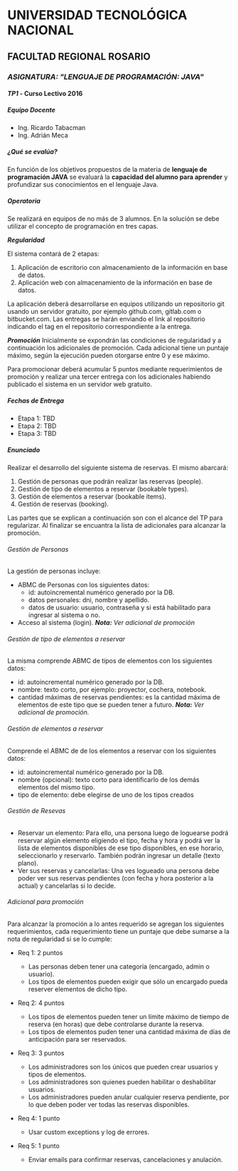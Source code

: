 # UNIVERSIDAD TECNOLÓGICA NACIONAL

## FACULTAD REGIONAL ROSARIO

### *ASIGNATURA: "LENGUAJE DE PROGRAMACIÓN: JAVA"*

#### *TP1* - Curso Lectivo 2016

##### Equipo Docente
- Ing. Ricardo Tabacman
- Ing. Adrián Meca

##### ¿Qué se evalúa?
En función de los objetivos propuestos de la materia de **lenguaje de programación JAVA** se evaluará la **capacidad del alumno para aprender** y profundizar sus conocimientos en el lenguaje Java.

##### Operatoria

Se realizará en equipos de no más de 3 alumnos. En la solución se debe utilizar el concepto de programación en tres capas.

***Regularidad***

El sistema contará de 2 etapas:

1. Aplicación de escritorio con almacenamiento de la información en base de datos.
2. Aplicación web con almacenamiento de la información en base de datos.

La aplicación deberá desarrollarse en equipos utilizando un repositorio git usando un servidor gratuito, por ejemplo github.com, gitlab.com o bitbucket.com. Las entregas se harán enviando el link al repositorio indicando el tag en el repositorio correspondiente a la entrega.


***Promoción***
Inicialmente se expondrán las condiciones de regularidad y a continuación los adicionales de promoción. Cada adicional tiene un puntaje máximo, según la ejecución pueden otorgarse entre 0 y ese máximo.

Para promocionar deberá acumular 5 puntos mediante requerimientos de promoción y realizar una tercer entrega con los adicionales habiendo publicado el sistema en un servidor web gratuito.

##### Fechas de Entrega

- Etapa 1: TBD
- Etapa 2: TBD
- Etapa 3: TBD

##### Enunciado

Realizar el desarrollo del siguiente sistema de reservas. El mismo abarcará:

1. Gestión de personas que podrán realizar las reservas (people).
2. Gestión de tipo de elementos a reservar (bookable types).
3. Gestión de elementos a reservar (bookable items).
4. Gestión de reservas (booking).

Las partes que se explican a continuación son con el alcance del TP para regularizar. Al finalizar se encuantra la lista de adicionales para alcanzar la promoción.

###### Gestión de Personas
La gestión de personas incluye:
- ABMC de Personas con los siguientes datos:
  - id: autoincremental numérico generado por la DB.
  - datos personales: dni, nombre y apellido.
  - datos de usuario: usuario, contraseña y si está habilitado para ingresar al sistema o no.
- Acceso al sistema (login). ***Nota:*** *Ver adicional de promoción*

###### Gestión de tipo de elementos a reservar
La misma comprende ABMC de tipos de elementos con los siguientes datos:
  - id: autoincremental numérico generado por la DB.
  - nombre: texto corto, por ejemplo: proyector, cochera, notebook.
  - cantidad máximas de reservas pendientes: es la cantidad máxima de elementos de este tipo que se pueden tener a futuro. ***Nota:*** *Ver adicional de promoción.*

###### Gestión de elementos a reservar
Comprende el ABMC de de los elementos a reservar con los siguientes datos:
  - id: autoincremental numérico generado por la DB.
  - nombre (opcional): texto corto para identificarlo de los demás elementos del mismo tipo.
  - tipo de elemento: debe elegirse de uno de los tipos creados

###### Gestión de Resevas
- Reservar un elemento: Para ello, una persona luego de loguearse podrá reservar algún elemento eligiendo el tipo, fecha y hora y podrá ver la lista de elementos disponibles de ese tipo disponibles, en ese horario, seleccionarlo y reservarlo. También podrán ingresar un detalle (texto plano).
- Ver sus reservas y cancelarlas: Una ves logueado una persona debe poder ver sus reservas pendientes (con fecha y hora posterior a la actual) y cancelarlas si lo decide.

###### Adicional para promoción
Para alcanzar la promoción a lo antes requerido se agregan los siguientes requerimientos, cada requerimiento tiene un puntaje que debe sumarse a la nota de regularidad si se lo cumple:
- Req 1: 2 puntos
  - Las personas deben tener una categoría (encargado, admin o usuario).
  - Los tipos de elementos pueden exigir que sólo un encargado pueda reserver elementos de dicho tipo.

- Req 2: 4 puntos
  - Los tipos de elementos pueden tener un límite máximo de tiempo de reserva (en horas) que debe controlarse durante la reserva.
  - Los tipos de elementos puden tener una cantidad máxima de días de anticipación para ser reservados.

- Req 3: 3 puntos
  - Los administradores son los únicos que pueden crear usuarios y tipos de elementos.
  - Los administradores son quienes pueden habilitar o deshabilitar usuarios.
  - Los administradores pueden anular cualquier reserva pendiente, por lo que deben poder ver todas las reservas disponibles.

- Req 4: 1 punto
  - Usar custom exceptions y log de errores.

- Req 5: 1 punto
  - Enviar emails para confirmar reservas, cancelaciones y anulación.
